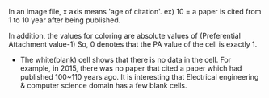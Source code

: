 In an image file, 
x axis means 'age of citation'.
ex) 10 = a paper is cited from 1 to 10 year after being published.

In addition, the values for coloring are absolute values of (Preferential Attachment value-1)
So, 0 denotes that the PA value of the cell is exactly 1.

* The white(blank) cell shows that there is no data in the cell.
For example, in 2015, there was no paper that cited a paper which had published 100~110 years ago.
It is interesting that Electrical engineering & computer science domain has a few blank cells.